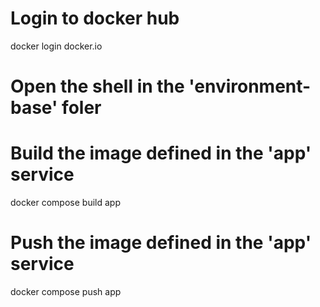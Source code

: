 # Login to docker hub
docker login docker.io

# Open the shell in the 'environment-base' foler

# Build the image defined in the 'app' service
docker compose build app

# Push the image defined in the 'app' service
docker compose push app